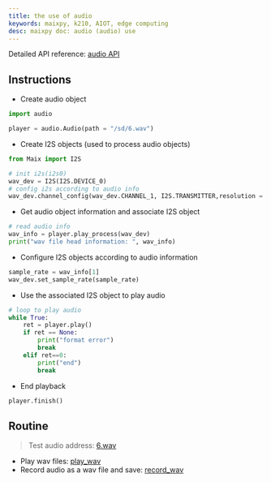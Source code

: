 ```yaml
---
title: the use of audio
keywords: maixpy, k210, AIOT, edge computing
desc: maixpy ​​doc: audio (audio) use
---
```



Detailed API reference: [audio API](./../../api_reference/media/audio.md)

## Instructions

* Create audio object

```python
import audio

player = audio.Audio(path = "/sd/6.wav")
```

* Create I2S objects (used to process audio objects)

```python
from Maix import I2S

# init i2s(i2s0)
wav_dev = I2S(I2S.DEVICE_0)
# config i2s according to audio info
wav_dev.channel_config(wav_dev.CHANNEL_1, I2S.TRANSMITTER,resolution = I2S.RESOLUTION_16_BIT ,cycles = I2S.SCLK_CYCLES_32, align_mode = I2S.RIGHT_JUSTIFYING_MODE)
```

* Get audio object information and associate I2S object

```python
# read audio info
wav_info = player.play_process(wav_dev)
print("wav file head information: ", wav_info)
```

* Configure I2S objects according to audio information

```python
sample_rate = wav_info[1]
wav_dev.set_sample_rate(sample_rate)
```

* Use the associated I2S object to play audio

```python
# loop to play audio
while True:
    ret = player.play()
    if ret == None:
        print("format error")
        break
    elif ret==0:
        print("end")
        break
```

* End playback

```python
player.finish()
```

## Routine

> Test audio address: [6.wav](https://github.com/sipeed/MaixPy_scripts/blob/master/multimedia/audio/6.wav)

* Play wav files: [play_wav](https://github.com/sipeed/MaixPy_scripts/blob/master/multimedia/audio/play_wav.py)
* Record audio as a wav file and save: [record_wav](https://github.com/sipeed/MaixPy_scripts/blob/master/multimedia/audio/record_wav.py)
